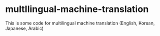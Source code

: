 # multIlingual-machine-translation
This is some code for multilingual machine translation (English, Korean, Japanese, Arabic)
